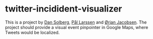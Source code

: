 # twitter-incidident-visualizer

This is a project by <a href="https://github.com/dansolb">Dan Solberg</a>, <a href="https://github.com/palarssen">Pål Larssen</a> and <a href="https://github.com/orjanj">Ørjan Jacobsen</a>.
The project should provide a visual event pinpointer in Google Maps, where Tweets would be localized.
